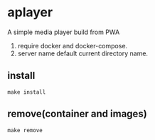 # aplayer
A simple media player build from PWA

1. require docker and docker-compose.
2. server name default current directory name.
## install
  `make install`
## remove(container and images)
  `make remove`
